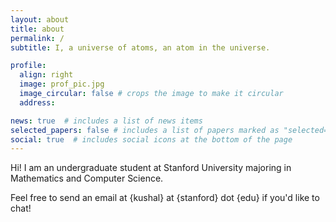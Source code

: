 ```yaml
---
layout: about
title: about
permalink: /
subtitle: I, a universe of atoms, an atom in the universe.

profile:
  align: right
  image: prof_pic.jpg
  image_circular: false # crops the image to make it circular
  address: 

news: true  # includes a list of news items
selected_papers: false # includes a list of papers marked as "selected={true}"
social: true  # includes social icons at the bottom of the page
---
```


Hi! I am an undergraduate student at Stanford University majoring in Mathematics and Computer Science. 

Feel free to send an email at {kushal} at {stanford} dot {edu} if you'd like to chat!


